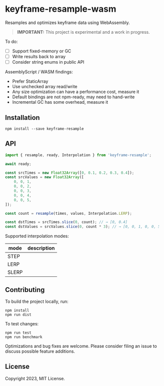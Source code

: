 # keyframe-resample-wasm

Resamples and optimizes keyframe data using WebAssembly.

> **IMPORTANT:** This project is experimental and a work in progress.

To do:

- [ ] Support fixed-memory or GC
- [ ] Write results back to array
- [ ] Consider string enums in public API

AssemblyScript / WASM findings:

- Prefer StaticArray
- Use unchecked array read/write
- Any size optimization can have a performance cost, measure it
- Default bindings are not npm-ready, may need to hand-write
- Incremental GC has some overhead, measure it

## Installation

```
npm install --save keyframe-resample
```

## API

```javascript
import { resample, ready, Interpolation } from 'keyframe-resample';

await ready;

const srcTimes = new Float32Array([0, 0.1, 0.2, 0.3, 0.4]);
const srcValues = new Float32Array([
    0, 0, 1,
    0, 0, 2,
    0, 0, 3,
    0, 0, 4,
    0, 0, 5,
]);

const count = resample(times, values, Interpolation.LERP);

const dstTimes = srcTimes.slice(0, count); // → [0, 0.4]
const dstValues = srcValues.slice(0, count * 3); // → [0, 0, 1, 0, 0, 5]
```

Supported interpolation modes:

| mode  | description |
|-------|-------------|
| STEP  |             |
| LERP  |             |
| SLERP |             |

## Contributing

To build the project locally, run:

```
npm install
npm run dist
```

To test changes:

```
npm run test
npm run benchmark
```

Optimizations and bug fixes are welcome. Please consider filing an issue to discuss possible
feature additions.

## License

Copyright 2023, MIT License.
